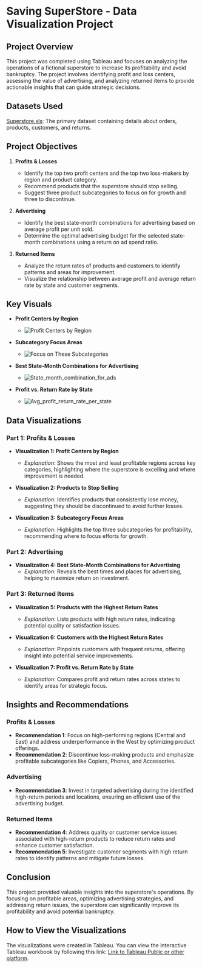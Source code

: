 # Saving SuperStore - Data Visualization Project

## Project Overview

This project was completed using Tableau and focuses on analyzing the operations of a fictional superstore to increase its profitability and avoid bankruptcy. The project involves identifying profit and loss centers, assessing the value of advertising, and analyzing returned items to provide actionable insights that can guide strategic decisions.

## Datasets Used

[Superstore.xls](https://1drv.ms/x/s!Avse_QetXnqFgYJ46rAtazD3bqPu5Q?e=xxxxxx): The primary dataset containing details about orders, products, customers, and returns.

## Project Objectives

1. **Profits & Losses**
   - Identify the top two profit centers and the top two loss-makers by region and product category.
   - Recommend products that the superstore should stop selling.
   - Suggest three product subcategories to focus on for growth and three to discontinue.

2. **Advertising**
   - Identify the best state-month combinations for advertising based on average profit per unit sold.
   - Determine the optimal advertising budget for the selected state-month combinations using a return on ad spend ratio.

3. **Returned Items**
   - Analyze the return rates of products and customers to identify patterns and areas for improvement.
   - Visualize the relationship between average profit and average return rate by state and customer segments.

## Key Visuals

- **Profit Centers by Region**
  - ![Profit Centers by Region](https://github.com/user-attachments/assets/14a8e151-4a7e-4cd0-9e4f-0fa725f372d7)

- **Subcategory Focus Areas**
  - ![Focus on These Subcategories](https://github.com/user-attachments/assets/509175ca-6ad8-416d-8470-784a84c7b62a)

- **Best State-Month Combinations for Advertising**
  - ![State_month_combination_for_ads](https://github.com/user-attachments/assets/a16a1dff-efe9-4241-a5f8-47aea64786c8)


- **Profit vs. Return Rate by State**
  - ![Avg_profit_return_rate_per_state](https://github.com/user-attachments/assets/846abd6a-b802-4920-aba0-80cb9519c682)


## Data Visualizations

### Part 1: Profits & Losses

- **Visualization 1: Profit Centers by Region**
  - *Explanation*: Shows the most and least profitable regions across key categories, highlighting where the superstore is excelling and where improvement is needed.

- **Visualization 2: Products to Stop Selling**
  - *Explanation*: Identifies products that consistently lose money, suggesting they should be discontinued to avoid further losses.

- **Visualization 3: Subcategory Focus Areas**
  - *Explanation*: Highlights the top three subcategories for profitability, recommending where to focus efforts for growth.

### Part 2: Advertising

- **Visualization 4: Best State-Month Combinations for Advertising**
  - *Explanation*: Reveals the best times and places for advertising, helping to maximize return on investment.

### Part 3: Returned Items

- **Visualization 5: Products with the Highest Return Rates**
  - *Explanation*: Lists products with high return rates, indicating potential quality or satisfaction issues.

- **Visualization 6: Customers with the Highest Return Rates**
  - *Explanation*: Pinpoints customers with frequent returns, offering insight into potential service improvements.

- **Visualization 7: Profit vs. Return Rate by State**
  - *Explanation*: Compares profit and return rates across states to identify areas for strategic focus.

## Insights and Recommendations

### Profits & Losses
- **Recommendation 1**: Focus on high-performing regions (Central and East) and address underperformance in the West by optimizing product offerings.
- **Recommendation 2**: Discontinue loss-making products and emphasize profitable subcategories like Copiers, Phones, and Accessories.

### Advertising
- **Recommendation 3**: Invest in targeted advertising during the identified high-return periods and locations, ensuring an efficient use of the advertising budget.

### Returned Items
- **Recommendation 4**: Address quality or customer service issues associated with high-return products to reduce return rates and enhance customer satisfaction.
- **Recommendation 5**: Investigate customer segments with high return rates to identify patterns and mitigate future losses.

## Conclusion

This project provided valuable insights into the superstore's operations. By focusing on profitable areas, optimizing advertising strategies, and addressing return issues, the superstore can significantly improve its profitability and avoid potential bankruptcy.

## How to View the Visualizations

The visualizations were created in Tableau. You can view the interactive Tableau workbook by following this link: [Link to Tableau Public or other platform](https://public.tableau.com/views/Sprint4-JaimeMiller/Story1?:language=en-US&:display_count=n&:origin=viz_share_link).
